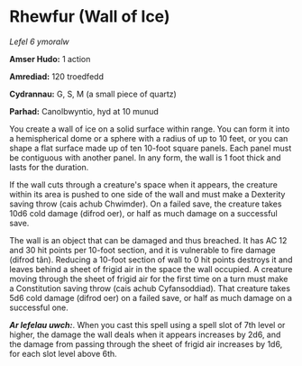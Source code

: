 # Rhewfur (Wall of Ice)

*Lefel 6 ymoralw*

**Amser Hudo:** 1 action

**Amrediad:** 120 troedfedd

**Cydrannau:** G, S, M (a small piece of quartz)

**Parhad:** Canolbwyntio, hyd at 10  munud

You create a wall of ice on a solid surface within range. You can form it into a hemispherical dome or a sphere with a radius of up to 10 feet, or you can shape a flat surface made up of ten 10-foot square panels. Each panel must be contiguous with another panel. In any form, the wall is 1 foot thick and lasts for the duration.

If the wall cuts through a creature's space when it appears, the creature within its area is pushed to one side of the wall and must make a Dexterity saving throw (cais achub Chwimder). On a failed save, the creature takes 10d6 cold damage (difrod oer), or half as much damage on a successful save.

The wall is an object that can be damaged and thus breached. It has AC 12 and 30 hit points per 10-foot section, and it is vulnerable to fire damage (difrod tân). Reducing a 10-foot section of wall to 0 hit points destroys it and leaves behind a sheet of frigid air in the space the wall occupied. A creature moving through the sheet of frigid air for the first time on a turn must make a Constitution saving throw (cais achub Cyfansoddiad). That creature takes 5d6 cold damage (difrod oer) on a failed save, or half as much damage on a successful one.

***Ar lefelau uwch:***. When you cast this spell using a spell slot of 7th level or higher, the damage the wall deals when it appears increases by 2d6, and the damage from passing through the sheet of frigid air increases by 1d6, for each slot level above 6th.